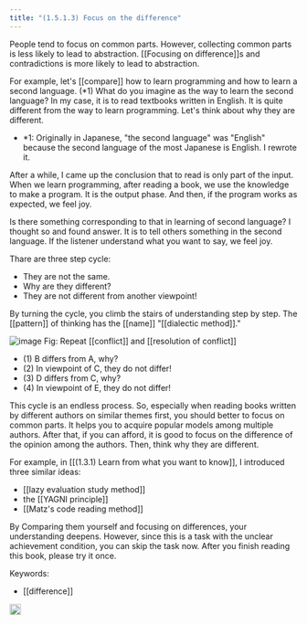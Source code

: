 ```yaml
---
title: "(1.5.1.3) Focus on the difference"
---
```


People tend to focus on common parts. However, collecting common parts is less likely to lead to abstraction. [[Focusing on difference]]s and contradictions is more likely to lead to abstraction.

For example, let's [[compare]] how to learn programming and how to learn a second language. (*1) What do you imagine as the way to learn the second language? In my case, it is to read textbooks written in English. It is quite different from the way to learn programming. Let's think about why they are different.

- *1: Originally in Japanese, "the second language" was "English" because the second language of the most Japanese is English. I rewrote it.

After a while, I came up the conclusion that to read is only part of the input.
When we learn programming, after reading a book, we use the knowledge to make a program. It is the output phase. And then, if the program works as expected, we feel joy.

Is there something corresponding to that in learning of second language? I thought so and found answer. It is to tell others something in the second language. If the listener understand what you want to say, we feel joy.

Thare are three step cycle:

- They are not the same.
- Why are they different?
- They are not different from another viewpoint!

By turning the cycle, you climb the stairs of understanding step by step. The [[pattern]] of thinking has the [[name]] "[[dialectic method]]."

![image](https://gyazo.com/82aae7c62b41f120d2333a07b996aa4c/thumb/1000)
Fig: Repeat [[conflict]] and [[resolution of conflict]]

- (1) B differs from A, why?
- (2) In viewpoint of C, they do not differ!
- (3) D differs from C, why?
- (4) In viewpoint of E, they do not differ!

This cycle is an endless process. So, especially when reading books written by different authors on similar themes first, you should better to focus on common parts. It helps you to acquire popular models among multiple authors.
After that, if you can afford, it is good to focus on the difference of the opinion among the authors. Then, think why they are different.

For example, in [[(1.3.1) Learn from what you want to know]], I introduced three similar ideas:

- [[lazy evaluation study method]]
- the [[YAGNI principle]]
- [[Matz's code reading method]]

By Comparing them yourself and focusing on differences, your understanding deepens. However, since this is a task with the unclear achievement condition, you can skip the task now. After you finish reading this book, please try it once.

Keywords:
- [[difference]]

<img src='https://scrapbox.io/api/pages/nishio-en/en/icon' alt='en.icon' height="19.5"/>